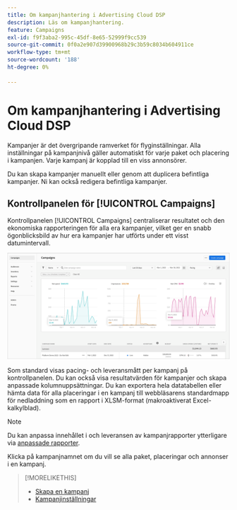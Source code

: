 ```yaml
---
title: Om kampanjhantering i Advertising Cloud DSP
description: Läs om kampanjhantering.
feature: Campaigns
exl-id: f9f3aba2-995c-45df-8e65-52999f9cc539
source-git-commit: 0f0a2e907d39900968b29c3b59c8034b604911ce
workflow-type: tm+mt
source-wordcount: '188'
ht-degree: 0%

---
```


# Om kampanjhantering i Advertising Cloud DSP

Kampanjer är det övergripande ramverket för flyginställningar. Alla inställningar på kampanjnivå gäller automatiskt för varje paket och placering i kampanjen. Varje kampanj är kopplad till en viss annonsörer.

Du kan skapa kampanjer manuellt eller genom att duplicera befintliga kampanjer. Ni kan också redigera befintliga kampanjer.

## Kontrollpanelen för [!UICONTROL Campaigns]

<!-- standardize on "dashboard" or "view" -->
Kontrollpanelen [!UICONTROL Campaigns] centraliserar resultatet och den ekonomiska rapporteringen för alla era kampanjer, vilket ger en snabb ögonblicksbild av hur era kampanjer har utförts under ett visst datumintervall.

![Kontrollpanel för kampanjer](/help/dsp/assets/campaign-dashboard.png)

Som standard visas pacing- och leveransmått per kampanj på kontrollpanelen. Du kan också visa resultatvärden för kampanjer och skapa anpassade kolumnuppsättningar. Du kan exportera hela datatabellen eller hämta data för alla placeringar i en kampanj till webbläsarens standardmapp för nedladdning som en rapport i XLSM-format (makroaktiverat Excel-kalkylblad).

>[!NOTE]
>
>Du kan anpassa innehållet i och leveransen av kampanjrapporter ytterligare via [anpassade rapporter](/help/dsp/reports/report-about.md).

Klicka på kampanjnamnet om du vill se alla paket, placeringar och annonser i en kampanj.

>[!MORELIKETHIS]
>
>* [Skapa en kampanj](campaign-create.md)
>* [Kampanjinställningar](campaign-settings.md)

